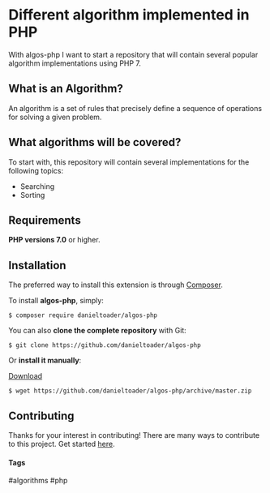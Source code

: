 # Different algorithm implemented in PHP
With algos-php I want to start a repository that will contain several popular algorithm implementations using PHP 7. 

## What is an Algorithm?
An algorithm is a set of rules that precisely define a sequence of operations for solving a given problem.

## What algorithms will be covered?
To start with, this repository will contain several implementations for the following topics:
- Searching
- Sorting

## Requirements
**PHP versions 7.0** or higher. 

## Installation
The preferred way to install this extension is through [Composer](http://getcomposer.org/download/).

To install **algos-php**, simply:

    $ composer require danieltoader/algos-php

You can also **clone the complete repository** with Git:

	$ git clone https://github.com/danieltoader/algos-php

Or **install it manually**:

[Download](https://github.com/danieltoader/algos-php/archive/master.zip)

    $ wget https://github.com/danieltoader/algos-php/archive/master.zip

## Contributing
Thanks for your interest in contributing! There are many ways to contribute to this project. Get started [here](CONTRIBUTING.md).

#### Tags
\#algorithms \#php 
